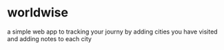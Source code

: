 # worldwise
a simple web app to tracking your journy by adding cities you have visited and adding notes to each city
